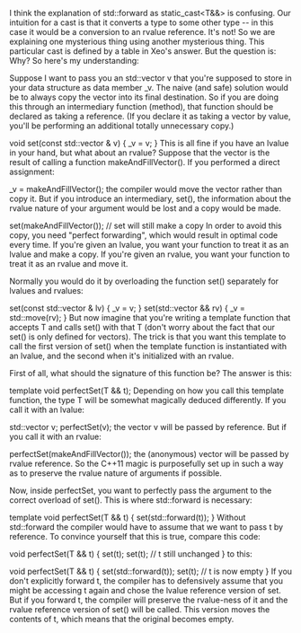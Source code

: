 I think the explanation of std::forward as static_cast<T&&> is confusing. Our intuition for a cast is that it converts a type to some other type -- in this case it would be a conversion to an rvalue reference. It's not! So we are explaining one mysterious thing using another mysterious thing. This particular cast is defined by a table in Xeo's answer. But the question is: Why? So here's my understanding:

Suppose I want to pass you an std::vector<T> v that you're supposed to store in your data structure as data member _v. The naive (and safe) solution would be to always copy the vector into its final destination. So if you are doing this through an intermediary function (method), that function should be declared as taking a reference. (If you declare it as taking a vector by value, you'll be performing an additional totally unnecessary copy.)

void set(const std::vector<T> & v) { _v = v; }
This is all fine if you have an lvalue in your hand, but what about an rvalue? Suppose that the vector is the result of calling a function makeAndFillVector(). If you performed a direct assignment:

_v = makeAndFillVector();
the compiler would move the vector rather than copy it. But if you introduce an intermediary, set(), the information about the rvalue nature of your argument would be lost and a copy would be made.

set(makeAndFillVector()); // set will still make a copy
In order to avoid this copy, you need "perfect forwarding", which would result in optimal code every time. If you're given an lvalue, you want your function to treat it as an lvalue and make a copy. If you're given an rvalue, you want your function to treat it as an rvalue and move it.

Normally you would do it by overloading the function set() separately for lvalues and rvalues:

set(const std::vector<T> & lv) { _v = v; }
set(std::vector<T> && rv) { _v = std::move(rv); }
But now imagine that you're writing a template function that accepts T and calls set() with that T (don't worry about the fact that our set() is only defined for vectors). The trick is that you want this template to call the first version of set() when the template function is instantiated with an lvalue, and the second when it's initialized with an rvalue.

First of all, what should the signature of this function be? The answer is this:

template<class T>
void perfectSet(T && t);
Depending on how you call this template function, the type T will be somewhat magically deduced differently. If you call it with an lvalue:

std::vector<T> v;
perfectSet(v);
the vector v will be passed by reference. But if you call it with an rvalue:

perfectSet(makeAndFillVector());
the (anonymous) vector will be passed by rvalue reference. So the C++11 magic is purposefully set up in such a way as to preserve the rvalue nature of arguments if possible.

Now, inside perfectSet, you want to perfectly pass the argument to the correct overload of set(). This is where std::forward is necessary:

template<class T>
void perfectSet(T && t) {
    set(std::forward<T>(t));
}
Without std::forward the compiler would have to assume that we want to pass t by reference. To convince yourself that this is true, compare this code:

void perfectSet(T && t) {
    set(t);
    set(t); // t still unchanged
}
to this:

void perfectSet(T && t) {
    set(std::forward<T>(t));
    set(t); // t is now empty
}
If you don't explicitly forward t, the compiler has to defensively assume that you might be accessing t again and chose the lvalue reference version of set. But if you forward t, the compiler will preserve the rvalue-ness of it and the rvalue reference version of set() will be called. This version moves the contents of t, which means that the original becomes empty.
